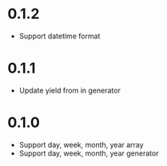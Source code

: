 # 0.1.2
- Support datetime format

# 0.1.1
- Update yield from in generator

# 0.1.0
- Support day, week, month, year array
- Support day, week, month, year generator
